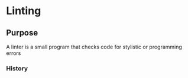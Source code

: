 
# Linting
## Purpose
A linter is a small program that checks code for stylistic or programming errors
### History
